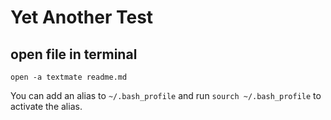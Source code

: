 

# Yet Another Test 



## open file in terminal

```shell
open -a textmate readme.md
```

You can add an alias to `~/.bash_profile` and run `sourch ~/.bash_profile` to activate the alias.

